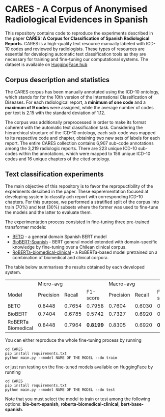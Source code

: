 # CARES - A Corpus of Anonymised Radiological Evidences in Spanish

This repository contains code to reproduce the experiments described in the paper **CARES: A Corpus for Classification of Spanish Radiological Reports**. 
CARES is a high-quality text resource manually labeled with ICD-10 codes and reviewed by radiologists. These types of resources are essential for developing automatic text classification tools as they are necessary for training and fine-tuning our computational systems. The dataset is available on [HuggingFace hub](//huggingface.co/datasets/chizhikchi/CARES)

## Corpus description and statistics 
The CARES corpus has been manually annotated using the ICD-10 ontology, which stands for for the 10th version of the International Classification of Diseases. For each radiological report, a **minimum of one code** and a **maximum of 9 codes** were assigned, while the average number of codes per text is 2.15
with the standard deviation of 1.12. 

The corpus was additionally preprocessed in order to make its format coherent with the automatic text classification task. Considering the hierarchical structure of the ICD-10 ontology, each sub-code was mapped to its respective code and chapter, obtaining two new sets of labels for each report. The entire CARES collection contains 6,907 sub-code annotations among the
3,219 radiologic reports. There are 223 unique ICD-10 sub-codes within the annotations, which were mapped to 156 unique ICD-10 codes and 16 unique chapters of the cited ontology.

## Text classification experiments 

The main objective of this repository is to favor the repropuctibility of the experiments descibed in the paper. These experementation focused at developing system to classify ach report with corresponding ICD-10 chapters. 
For this purpose, we performed a stratified split of the corpus into train (70\%) and test (30\%) subsets where the former was used to fine-tune the models and the latter to evaluate them. 

The experimentation process consisted in fine-tuning three pre-trained transformer models:

* [BETO](https://huggingface.co/dccuchile/bert-base-spanish-wwm-cased) - a general domain Spanish BERT model 
* [BioBERT-Spanish](https://github.com/plncmm/bio-bert-base-spanish-wwm-uncased.git) - BERT general model extended with domain-specific knowledge by fine-tuning over a Chilean clinical corpus.
* [RoBERTa-biomedical-clinical](https://huggingface.co/PlanTL-GOB-ES/roberta-base-biomedical-clinical-es) - a RoBERTa-based model pretrained on a combination of biomedical and clinical corpora.

The table below summarises the results obtained by each developed system. 

<table>
  <tr>
    <td></td>
    <td colspan=3>Micro-avg</td>
    <td colspan=3>Macro-avg</td>
  </tr>
  <tr>
    <td>Model</td>
    <td>Precision</td>
    <td>Recall</td>
    <td>F1-score</td>
    <td>Precision</td>
    <td>Recall</td>
    <td>F1-score</td>
  </tr>
  <tr>
    <td> BETO </td>
    <td> 0.8448 </td>
    <td> 0.7654 </td>
    <td> 0.7958 </td>
    <td> 0.7604 </td>
    <td> 0.6030 </td>
    <td> 0.6553 </td>
  </tr>
  <tr>
    <td> BioBERT </td>
    <td> 0.7404 </td>
    <td> 0.6785 </td>
    <td> 0.5742 </td>
    <td> 0.7327 </td>
    <td> 0.6920 </td>
    <td> 0.7081 </td>
  </tr>
  <tr>
    <td> RoBERTa Biomedical </td>
    <td> 0.8448 </td>
    <td> 0.7964 </td>
    <td><b> 0.8199 </b></td>
    <td> 0.8305 </td>
    <td> 0.6920 </td>
    <td><b> 0.7344 </b></td>
  </tr>
</table>

You can either reproduce the whole fine-tuning process by running 

```
cd CARES
pip install requirements.txt
python main.py --model NAME OF THE MODEL --do train
```

or just run testing on the fine-tuned models available on HuggingFace by running

```
cd CARES
pip install requirements.txt
python main.py --model NAME OF THE MODEL --do test
```

Note that you must select the model to train or test among the following options: **bio-bert-spanish**, **roberta-biomedical-clinical**, **bert-base-spanish**.
